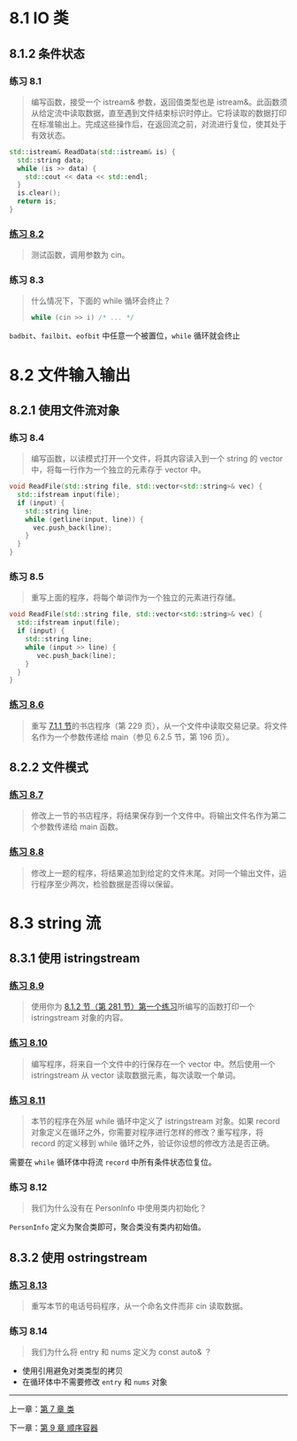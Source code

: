 # 8.1 IO 类

## 8.1.2 条件状态

### 练习 8.1

> 编写函数，接受一个 istream& 参数，返回值类型也是 istream&。此函数须从给定流中读取数据，直至遇到文件结束标识时停止。它将读取的数据打印在标准输出上。完成这些操作后，在返回流之前，对流进行复位，使其处于有效状态。

```c++
std::istream& ReadData(std::istream& is) {
  std::string data;
  while (is >> data) {
    std::cout << data << std::endl;
  }
  is.clear();
  return is;
}
```



### [练习 8.2](8.2.cpp)

>测试函数，调用参数为 cin。



### 练习 8.3

> 什么情况下，下面的 while 循环会终止？
>
> ```c++
> while (cin >> i) /* ... */
> ```

`badbit`、`failbit`、`eofbit` 中任意一个被置位，`while` 循环就会终止



# 8.2 文件输入输出

## 8.2.1 使用文件流对象

### 练习 8.4

> 编写函数，以读模式打开一个文件，将其内容读入到一个 string 的 vector 中，将每一行作为一个独立的元素存于 vector 中。

```c++
void ReadFile(std::string file, std::vector<std::string>& vec) {
  std::ifstream input(file);
  if (input) {
    std::string line;
    while (getline(input, line)) {
      vec.push_back(line);
    }
  }
}
```



### 练习 8.5

> 重写上面的程序，将每个单词作为一个独立的元素进行存储。

```c++
void ReadFile(std::string file, std::vector<std::string>& vec) {
  std::ifstream input(file);
  if (input) {
    std::string line;
    while (input >> line) {
       vec.push_back(line);
    }
  }
}
```



### [练习 8.6](8.6.cpp)

> 重写 [7.1.1 节](../第%207%20章%20类/第%207%20章%20类.md/#711-设计-sales_data-类)的书店程序（第 229 页），从一个文件中读取交易记录。将文件名作为一个参数传递给 main（参见 6.2.5 节，第 196 页）。



## 8.2.2 文件模式

### [练习 8.7](8.7.cpp)

> 修改上一节的书店程序，将结果保存到一个文件中。将输出文件名作为第二个参数传递给 main 函数。



### [练习 8.8](8.8.cpp)

> 修改上一题的程序，将结果追加到给定的文件末尾。对同一个输出文件，运行程序至少两次，检验数据是否得以保留。



# 8.3 string 流

## 8.3.1 使用 istringstream

### [练习 8.9](8.9.cpp)

> 使用你为 [8.1.2 节（第 281 节）第一个练习](#练习-81)所编写的函数打印一个 istringstream 对象的内容。



### [练习 8.10](8.10.cpp)

> 编写程序，将来自一个文件中的行保存在一个 vector 中。然后使用一个 istringstream 从 vector 读取数据元素，每次读取一个单词。



### [练习 8.11](8.11.cpp)

> 本节的程序在外层 while 循环中定义了 istringstream 对象。如果 record 对象定义在循环之外，你需要对程序进行怎样的修改？重写程序，将 record 的定义移到 while 循环之外，验证你设想的修改方法是否正确。

需要在 `while` 循环体中将流 `record` 中所有条件状态位复位。



### 练习 8.12

> 我们为什么没有在 PersonInfo 中使用类内初始化？

`PersonInfo` 定义为聚合类即可，聚合类没有类内初始值。



## 8.3.2 使用 ostringstream

### [练习 8.13](8.13.cpp)

> 重写本节的电话号码程序，从一个命名文件而非 cin 读取数据。



### 练习 8.14

> 我们为什么将 entry 和 nums 定义为 const auto& ？

- 使用引用避免对类类型的拷贝
- 在循环体中不需要修改 `entry` 和 `nums` 对象



---

上一章：[第 7 章 类](../第%207%20章%20类/第%207%20章%20类.md)

下一章：[第 9 章 顺序容器](../第%209%20章%20顺序容器/第%209%20章%20顺序容器.md)
